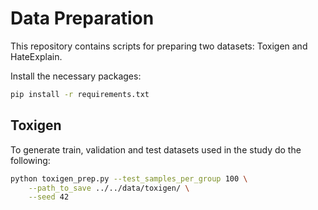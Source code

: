 # Data Preparation

This repository contains scripts for preparing two datasets: Toxigen and HateExplain. 

Install the necessary packages:

```bash
pip install -r requirements.txt
```

## Toxigen

To generate train, validation and test datasets used in the study do the following:

```bash
python toxigen_prep.py --test_samples_per_group 100 \
    --path_to_save ../../data/toxigen/ \
    --seed 42
```